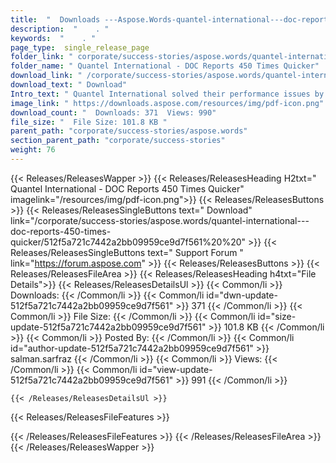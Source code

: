 ```yaml
---
title:  "  Downloads ---Aspose.Words-quantel-international---doc-reports-450-times-quicker . " 
description:  "    . " 
keywords:  "    . " 
page_type:  single_release_page
folder_link: " corporate/success-stories/aspose.words/quantel-international---doc-reports-450-times-quicker/"
folder_name: " Quantel International - DOC Reports 450 Times Quicker"
download_link: " /corporate/success-stories/aspose.words/quantel-international---doc-reports-450-times-quicker/512f5a721c7442a2bb09959ce9d7f561"
download_text: " Download"
Intro_text: " Quantel International solved their performance issues by using Aspose.Words for ..."
image_link: " https://downloads.aspose.com/resources/img/pdf-icon.png"
download_count: "  Downloads: 371  Views: 990"
file_size: "  File Size: 101.8 KB "
parent_path: "corporate/success-stories/aspose.words"
section_parent_path: "corporate/success-stories"
weight: 76 
---
```


{{< Releases/ReleasesWapper >}}
  {{< Releases/ReleasesHeading H2txt=" Quantel International - DOC Reports 450 Times Quicker" imagelink="/resources/img/pdf-icon.png">}}
  {{< Releases/ReleasesButtons >}}
    {{< Releases/ReleasesSingleButtons text=" Download" link="/corporate/success-stories/aspose.words/quantel-international---doc-reports-450-times-quicker/512f5a721c7442a2bb09959ce9d7f561%20%20" >}}
    {{< Releases/ReleasesSingleButtons text=" Support Forum " link="https://forum.aspose.com" >}}
  {{< Releases/ReleasesButtons >}}
  {{< Releases/ReleasesFileArea >}}
    {{< Releases/ReleasesHeading h4txt="File Details">}}
    {{< Releases/ReleasesDetailsUl >}}
            {{< Common/li  >}} Downloads: {{< /Common/li >}} 
      {{< Common/li id="dwn-update-512f5a721c7442a2bb09959ce9d7f561" >}} 371 {{< /Common/li >}} 
      {{< Common/li  >}} File Size: {{< /Common/li >}} 
      {{< Common/li id="size-update-512f5a721c7442a2bb09959ce9d7f561" >}} 101.8 KB {{< /Common/li >}} 
      {{< Common/li  >}} Posted By: {{< /Common/li >}} 
      {{< Common/li id="author-update-512f5a721c7442a2bb09959ce9d7f561" >}} salman.sarfraz {{< /Common/li >}} 
      {{< Common/li  >}} Views: {{< /Common/li >}} 
      {{< Common/li id="view-update-512f5a721c7442a2bb09959ce9d7f561" >}} 991 {{< /Common/li >}} 

    {{< /Releases/ReleasesDetailsUl >}}

  {{< Releases/ReleasesFileFeatures >}}
      
  {{< /Releases/ReleasesFileFeatures >}}
 {{< /Releases/ReleasesFileArea >}}
{{< /Releases/ReleasesWapper >}}


